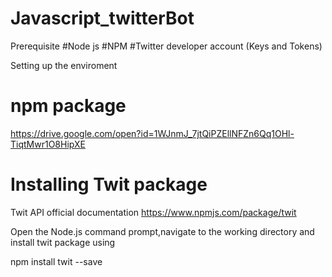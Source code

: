 # Javascript_twitterBot

Prerequisite 
#Node js
#NPM
#Twitter developer account (Keys and Tokens)

Setting up the enviroment

# npm package

https://drive.google.com/open?id=1WJnmJ_7jtQiPZEllNFZn6Qq1OHl-TiqtMwr1O8HipXE

# Installing Twit package

Twit API official documentation
https://www.npmjs.com/package/twit 

Open the Node.js command prompt,navigate to the working directory and install twit package using 

npm install twit --save

